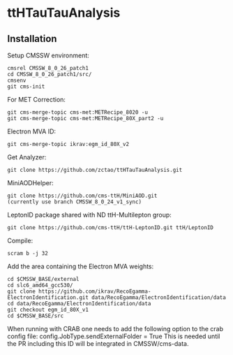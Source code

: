 # ttHTauTauAnalysis

## Installation

Setup CMSSW environment:

	cmsrel CMSSW_8_0_26_patch1
	cd CMSSW_8_0_26_patch1/src/
	cmsenv
	git cms-init

For MET Correction:

	git cms-merge-topic cms-met:METRecipe_8020 -u
	git cms-merge-topic cms-met:METRecipe_80X_part2 -u

Electron MVA ID:

	git cms-merge-topic ikrav:egm_id_80X_v2

Get Analyzer:

	git clone https://github.com/zctao/ttHTauTauAnalysis.git

MiniAODHelper:

	git clone https://github.com/cms-ttH/MiniAOD.git
	(currently use branch CMSSW_8_0_24_v1_sync)

LeptonID package shared with ND ttH-Multilepton group:

	git clone https://github.com/cms-ttH/ttH-LeptonID.git ttH/LeptonID

Compile:

	scram b -j 32

Add the area containing the Electron MVA weights:

	cd $CMSSW_BASE/external
	cd slc6_amd64_gcc530/
	git clone https://github.com/ikrav/RecoEgamma-ElectronIdentification.git data/RecoEgamma/ElectronIdentification/data
	cd data/RecoEgamma/ElectronIdentification/data
	git checkout egm_id_80X_v1
	cd $CMSSW_BASE/src

When running with CRAB one needs to add the following option to the crab config file: config.JobType.sendExternalFolder = True This is needed until the PR including this ID will be integrated in CMSSW/cms-data.